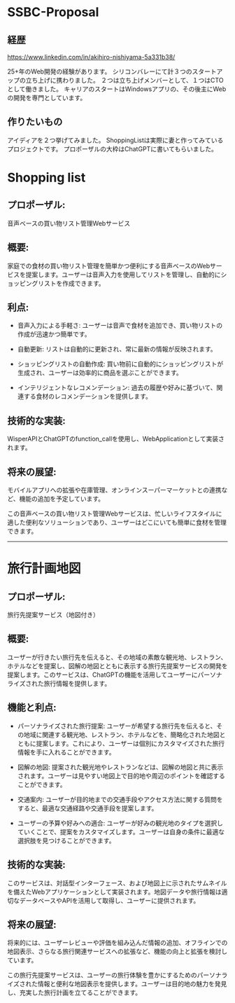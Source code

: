 # SSBC-Proposal

## 経歴
https://www.linkedin.com/in/akihiro-nishiyama-5a331b38/

25+年のWeb開発の経験があります。
シリコンバレーにて計３つのスタートアップの立ち上げに携わりました。
２つは立ち上げメンバーとして、１つはCTOとして働きました。
キャリアのスタートはWindowsアプリの、その後主にWebの開発を専門としています。

## 作りたいもの
アイディアを２つ挙げてみました。
ShoppingListは実際に妻と作ってみているプロジェクトです。
プロポーザルの大枠はChatGPTに書いてもらいました。

# Shopping list
## プロポーザル: 
音声ベースの買い物リスト管理Webサービス

## 概要:
家庭での食材の買い物リスト管理を簡単かつ便利にする音声ベースのWebサービスを提案します。ユーザーは音声入力を使用してリストを管理し、自動的にショッピングリストを作成できます。

## 利点:

- 音声入力による手軽さ: ユーザーは音声で食材を追加でき、買い物リストの作成が迅速かつ簡単です。

- 自動更新: リストは自動的に更新され、常に最新の情報が反映されます。

- ショッピングリストの自動作成: 買い物前に自動的にショッピングリストが生成され、ユーザーは効率的に商品を選ぶことができます。

- インテリジェントなレコメンデーション: 過去の履歴や好みに基づいて、関連する食材のレコメンデーションを提供します。

## 技術的な実装:
WisperAPIとChatGPTのfunction_callを使用し、WebApplicationとして実装されます。

## 将来の展望:
モバイルアプリへの拡張や在庫管理、オンラインスーパーマーケットとの連携など、機能の追加を予定しています。

この音声ベースの買い物リスト管理Webサービスは、忙しいライフスタイルに適した便利なソリューションであり、ユーザーはどこにいても簡単に食材を管理できます。

-------------------


#  旅行計画地図
## プロポーザル: 
旅行先提案サービス（地図付き）

## 概要:
ユーザーが行きたい旅行先を伝えると、その地域の素敵な観光地、レストラン、ホテルなどを提案し、図解の地図とともに表示する旅行先提案サービスの開発を提案します。このサービスは、ChatGPTの機能を活用してユーザーにパーソナライズされた旅行情報を提供します。

## 機能と利点:

- パーソナライズされた旅行提案: ユーザーが希望する旅行先を伝えると、その地域に関連する観光地、レストラン、ホテルなどを、簡略化された地図とともに提案します。これにより、ユーザーは個別にカスタマイズされた旅行情報を手に入れることができます。

- 図解の地図: 提案された観光地やレストランなどは、図解の地図と共に表示されます。ユーザーは見やすい地図上で目的地や周辺のポイントを確認することができます。

- 交通案内: ユーザーが目的地までの交通手段やアクセス方法に関する質問をすると、最適な交通経路や交通手段を提案します。

- ユーザーの予算や好みへの適合: ユーザーが好みの観光地のタイプを選択していくことで、提案をカスタマイズします。ユーザーは自身の条件に最適な選択肢を見つけることができます。

## 技術的な実装:
このサービスは、対話型インターフェース、および地図上に示されたサムネイルを備えたWebアプリケーションとして実装されます。地図データや旅行情報は適切なデータベースやAPIを活用して取得し、ユーザーに提供されます。

## 将来の展望:
将来的には、ユーザーレビューや評価を組み込んだ情報の追加、オフラインでの地図表示、さらなる旅行関連サービスへの拡張など、機能の向上と拡張を検討しています。

この旅行先提案サービスは、ユーザーの旅行体験を豊かにするためのパーソナライズされた情報と便利な地図表示を提供します。ユーザーは目的地の魅力を発見し、充実した旅行計画を立てることができます。
